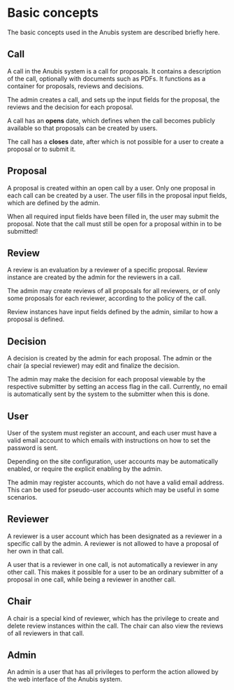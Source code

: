 Basic concepts
==============

The basic concepts used in the Anubis system are described briefly
here.

Call
----

A call in the Anubis system is a call for proposals. It contains a
description of the call, optionally with documents such as PDFs. It
functions as a container for proposals, reviews and decisions.

The admin creates a call, and sets up the input fields for the
proposal, the reviews and the decision for each proposal.

A call has an **opens** date, which defines when the call becomes
publicly available so that proposals can be created by users.

The call has a **closes** date, after which is not possible for a user
to create a proposal or to submit it.

Proposal
--------

A proposal is created within an open call by a user. Only one proposal
in each call can be created by a user. The user fills in the proposal
input fields, which are defined by the admin.

When all required input fields have been filled in, the user may
submit the proposal. Note that the call must still be open for a
proposal within in to be submitted!

Review
------

A review is an evaluation by a reviewer of a specific proposal. Review
instance are created by the admin for the reviewers in a call.

The admin may create reviews of all proposals for all reviewers, or
of only some proposals for each reviewer, according to the policy of the call.

Review instances have input fields defined by the admin, similar to
how a proposal is defined.

Decision
--------

A decision is created by the admin for each proposal. The admin or the chair
(a special reviewer) may edit and finalize the decision.

The admin may make the decision for each proposal viewable by the
respective submitter by setting an access flag in the call. Currently,
no email is automatically sent by the system to the submitter when
this is done.

User
----

User of the system must register an account, and each user must have a valid
email account to which emails with instructions on how to set the password
is sent.

Depending on the site configuration, user accounts may be
automatically enabled, or require the explicit enabling by the admin.

The admin may register accounts, which do not have a valid email address. This
can be used for pseudo-user accounts which may be useful in some scenarios.

Reviewer
--------

A reviewer is a user account which has been designated as a reviewer in
a specific call by the admin. A reviewer is not allowed to have a proposal
of her own in that call.

A user that is a reviewer in one call, is not automatically a reviewer in any
other call. This makes it possible for a user to be an ordinary submitter of
a proposal in one call, while being a reviewer in another call.

Chair
-----

A chair is a special kind of reviewer, which has the privilege to create
and delete review instances within the call. The chair can also view
the reviews of all reviewers in that call.

Admin
-----

An admin is a user that has all privileges to perform the action allowed
by the web interface of the Anubis system.

